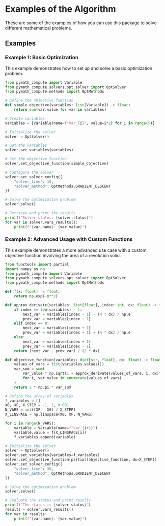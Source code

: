 # Examples of the Algorithm

These are some of the examples of how you can use this package to solve different mathematical problems.

## Examples

### Example 1: Basic Optimization

This example demonstrates how to set up and solve a basic optimization problem.

```python
from pymath_compute import Variable
from pymath_compute.solvers.opt_solver import OptSolver
from pymath_compute.methods import OptMethods

# Define the objective function
def simple_objective(variables: list[Variable]) -> float:
    return sum(var.value for var in variables)

# Create variables
variables = [Variable(name=f"Var_{i}", value=i*2) for i in range(5)]

# Initialize the solver
solver = OptSolver()

# Set the variables
solver.set_variables(variables)

# Set the objective function
solver.set_objective_function(simple_objective)

# Configure the solver
solver.set_solver_config({
    "solver_time": 10,
    "solver_method": OptMethods.GRADIENT_DESCENT
})

# Solve the optimization problem
solver.solve()

# Retrieve and print the results
print(f"Solver status: {solver.status}")
for var in solver.vars_results():
    print(f"{var.name}: {var.value}")
```

### Example 2: Advanced Usage with Custom Functions

This example demonstrates a more advanced use case with a custom objective function involving the area of a revolution solid.

```python
from functools import partial
import numpy as np
from pymath_compute import Variable
from pymath_compute.solvers.opt_solver import OptSolver
from pymath_compute.methods import OptMethods

def f(x: float) -> float:
    return np.exp(-x**2)

def approx_derivate(variables: list[float], index: int, dx: float) -> float:
    if index == len(variables) - 1:
        next_var = variables[index - 1] - (4 * dx) / np.e
        prev_var = variables[index - 1]
    elif index == 0:
        next_var = variables[index + 1]
        prev_var = variables[index + 1] + (4 * dx) / np.e
    else:
        next_var = variables[index + 1]
        prev_var = variables[index - 1]
    return (next_var - prev_var) / (2 * dx)

def objective_function(variables: dict[str, float], dx: float) -> float:
    values_of_vars = list(variables.values())
    var_sum = sum(
        var_value * np.sqrt(1 + approx_derivate(values_of_vars, i, dx)**2)
        for i, var_value in enumerate(values_of_vars)
    )
    return 2 * np.pi * var_sum

# Define the array of variables
f_variables = []
X0, XF, X_STEP = -1, 1, 0.001
N_VARS = int((XF - X0) / X_STEP)
X_LINSPACE = np.linspace(X0, XF, N_VARS)

for i in range(N_VARS):
    variable = Variable(name=f"Var_{i+1}")
    variable.value = f(X_LINSPACE[i])
    f_variables.append(variable)

# Initialize the solver
solver = OptSolver()
solver.set_variables(variables=f_variables)
solver.set_objective_function(partial(objective_function, dx=X_STEP))
solver.set_solver_config({
    "solver_time": 30,
    "solver_method": OptMethods.GRADIENT_DESCENT
})

# Solve the optimization problem
solver.solve()

# Evaluate the status and print results
print(f"The status is {solver.status}")
results = solver.vars_results()
for var in results:
    print(f"{var.name}: {var.value}")
```
